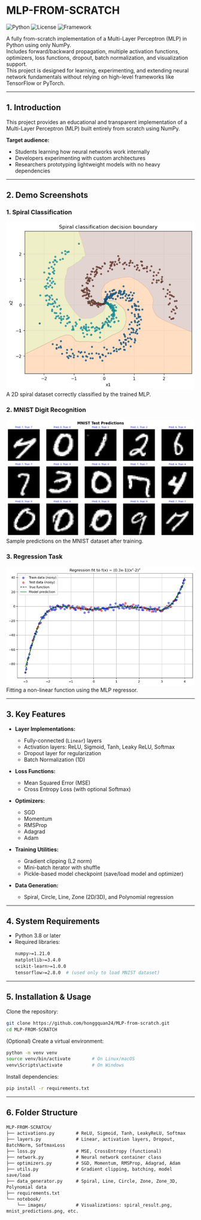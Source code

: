 # MLP-FROM-SCRATCH

![Python](https://img.shields.io/badge/Python-3.8%2B-blue)
![License](https://img.shields.io/badge/license-MIT-green)
![Framework](https://img.shields.io/badge/Framework-NumPy-orange)

A fully from-scratch implementation of a Multi-Layer Perceptron (MLP) in Python using only NumPy.  
Includes forward/backward propagation, multiple activation functions, optimizers, loss functions, dropout, batch normalization, and visualization support.  
This project is designed for learning, experimenting, and extending neural network fundamentals without relying on high-level frameworks like TensorFlow or PyTorch.

---

## 1. Introduction

This project provides an educational and transparent implementation of a Multi-Layer Perceptron (MLP) built entirely from scratch using NumPy.

**Target audience:**
- Students learning how neural networks work internally
- Developers experimenting with custom architectures
- Researchers prototyping lightweight models with no heavy dependencies

---

## 2. Demo Screenshots

### 1. Spiral Classification  
![Spiral Classification](notebook/images/spiral_result.png)  
A 2D spiral dataset correctly classified by the trained MLP.

### 2. MNIST Digit Recognition  
![MNIST Results](notebook/images/mnist_predictions.png)  
Sample predictions on the MNIST dataset after training.

### 3. Regression Task  
![Regression Fit](notebook/images/regression_result.png)  
Fitting a non-linear function using the MLP regressor.

---

## 3. Key Features

- **Layer Implementations:**
  - Fully-connected (`Linear`) layers
  - Activation layers: ReLU, Sigmoid, Tanh, Leaky ReLU, Softmax
  - Dropout layer for regularization
  - Batch Normalization (1D)

- **Loss Functions:**
  - Mean Squared Error (MSE)
  - Cross Entropy Loss (with optional Softmax)

- **Optimizers:**
  - SGD
  - Momentum
  - RMSProp
  - Adagrad
  - Adam

- **Training Utilities:**
  - Gradient clipping (L2 norm)
  - Mini-batch iterator with shuffle
  - Pickle-based model checkpoint (save/load model and optimizer)

- **Data Generation:**
  - Spiral, Circle, Line, Zone (2D/3D), and Polynomial regression

---

## 4. System Requirements

- Python 3.8 or later  
- Required libraries:
  ```bash
  numpy>=1.21.0
  matplotlib>=3.4.0
  scikit-learn>=1.0.0
  tensorflow>=2.8.0  # (used only to load MNIST dataset)
  ```
---

## 5. Installation & Usage

Clone the repository:

```bash
git clone https://github.com/honggquan24/MLP-from-scratch.git
cd MLP-FROM-SCRATCH
```

(Optional) Create a virtual environment:

```bash
python -m venv venv
source venv/bin/activate        # On Linux/macOS
venv\Scripts\activate           # On Windows
```

Install dependencies:

```bash
pip install -r requirements.txt
```

---

## 6. Folder Structure

```
MLP-FROM-SCRATCH/
├── activations.py        # ReLU, Sigmoid, Tanh, LeakyReLU, Softmax
├── layers.py             # Linear, activation layers, Dropout, BatchNorm, SoftmaxLoss
├── loss.py               # MSE, CrossEntropy (functional)
├── network.py            # Neural network container class
├── optimizers.py         # SGD, Momentum, RMSProp, Adagrad, Adam
├── utils.py              # Gradient clipping, batching, model save/load
├── data_generator.py     # Spiral, Line, Circle, Zone, Zone_3D, Polynomial data
├── requirements.txt
└── notebook/
    └── images/           # Visualizations: spiral_result.png, mnist_predictions.png, etc.
```
